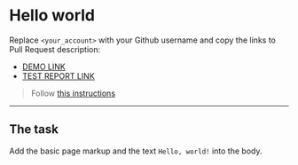 # Hello world
Replace `<your_account>` with your Github username and copy the links to Pull Request description:
- [DEMO LINK](https://tsymbal-viacheslav.github.io/layout_hello-world/)
- [TEST REPORT LINK](https://tsymbal-viacheslav.github.io/layout_hello-world/report/html_report/)

> Follow [this instructions](https://mate-academy.github.io/layout_task-guideline/#how-to-solve-the-layout-tasks-on-github)
___

## The task
Add the basic page markup and the text `Hello, world!` into the body.
